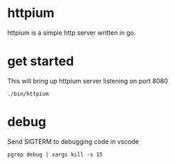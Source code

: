 # httpium

httpium is a simple http server written in go.

# get started

This will bring up httpium server listening on port 8080
```console
./bin/httpium
```

# debug

Send SIGTERM to debugging code in vscode
```console
pgrep debug | xargs kill -s 15
```


